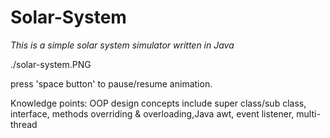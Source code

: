 # Solar-System
*This is a simple solar system simulator written in Java*

./solar-system.PNG

press 'space button' to pause/resume animation.  

Knowledge points: OOP design concepts include super class/sub class, interface, methods overriding & overloading,Java awt, event listener, multi-thread
